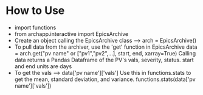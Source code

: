 # How to Use

- import functions
- from archapp.interactive import EpicsArchive
- Create an object calling the EpicsArchive class --> arch = EpicsArchive()
- To pull data from the archiver, use the 'get' function in EpicsArchive
	   data = arch.get("pv name" or ["pv1","pv2",...], start, end, xarray=True)
  Calling data returns a Pandas Dataframe of the PV's vals, severity, status.
     start and end units are days
- To get the vals --> data['pv name']['vals']
	Use this in functions.stats to get the mean, standard deviation, and variance.
		functions.stats(data['pv name']['vals'])
